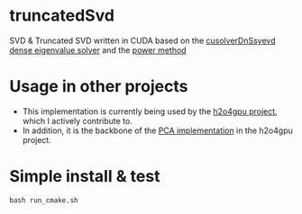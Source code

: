 # truncatedSvd

SVD & Truncated SVD written in CUDA based on the [cusolverDnSsyevd dense eigenvalue solver](http://docs.nvidia.com/cuda/cusolver/index.html#cuds-lt-t-gt-syevd) and the [power method](https://en.wikipedia.org/wiki/Power_iteration)

# Usage in other projects
* This implementation is currently being used by the [h2o4gpu project](https://github.com/h2oai/h2o4gpu/tree/master/src/gpu/tsvd), which I actively contribute to.
* In addition, it is the backbone of the [PCA implementation](https://github.com/h2oai/h2o4gpu/tree/master/src/gpu/pca) in the h2o4gpu project.

# Simple install & test

`bash run_cmake.sh`

